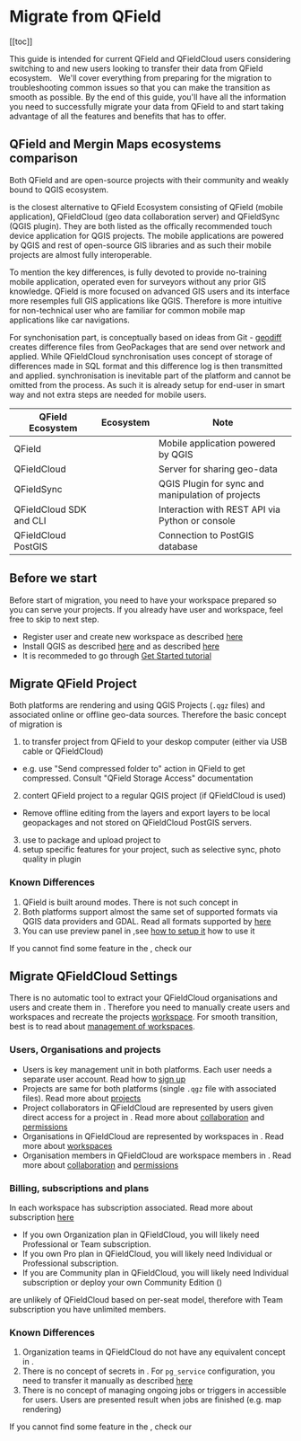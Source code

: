 # Migrate from QField

[[toc]]

This guide is intended for current QField and QFieldCloud users considering switching to <MainPlatformName /> and new <MainPlatformName /> users looking to transfer their data from QField ecosystem.
 
We'll cover everything from preparing for the migration to troubleshooting common issues so that you can make the transition as smooth as possible. By the end of this guide, you'll have all the information you need to successfully migrate your data from QField to <MainPlatformName /> and start taking advantage of all the features and benefits that <MainPlatformName /> has to offer.

## QField  and Mergin Maps ecosystems comparison

Both QField and <MainPlatformName /> are open-source projects with their community and weakly bound to QGIS ecosystem. 

<MainPlatformName /> is the closest alternative to QField Ecosystem consisting of QField (mobile application), QFieldCloud (geo data collaboration server) and QFieldSync (QGIS plugin). They are both listed as the offically recommended touch device application for QGIS projects. The mobile applications are powered by QGIS and rest of open-source GIS libraries and as such their mobile projects are almost fully interoperable.

To mention the key differences, <MobileAppName /> is fully devoted to provide no-training mobile application, operated even for surveyors without any prior GIS knowledge. QField is more focused on advanced GIS users and its interface more resemples full GIS applications like QGIS. Therefore <MobileAppName /> is more intuitive for non-technical user who are familiar for common mobile map applications like car navigations. 

For synchonisation part, <MainPlatformName /> is conceptually based on ideas from Git - [geodiff](TODO) creates difference files from GeoPackages that are send over network and applied. While QFieldCloud synchronisation uses concept of storage of differences made in SQL format and this difference log is then transmitted and applied. <MainPlatformName /> synchronisation is inevitable part of the platform and cannot be omitted from the process. As such it is already setup for end-user in smart way and not extra steps are needed for mobile users. 


| QField Ecosystem | <MainPlatformName /> Ecosystem | Note |
|---|---|---|
| QField | <MobileAppName />  | Mobile application powered by QGIS |
| QFieldCloud | <MainPlatformName />  | Server for sharing geo-data |
| QFieldSync | <QGISPluginName />  | QGIS Plugin for sync and manipulation of projects |
| QFieldCloud SDK and CLI | <GitHubRepo id="MerginMaps/python-api-client" desc="Python client" /> | Interaction with REST API via Python or console |
| QFieldCloud PostGIS | <GitHubRepo id="MerginMaps/db-sync" desc="db-sync" /> | Connection to PostGIS database |

## Before we start

Before start of migration, you need to have your workspace prepared so you can serve your projects. If you already have user and workspace, feel free to skip to next step.

* Register <MainPlatformName /> user and create new workspace as described [here](../../setup/sign-up-to-mergin-maps/index.md)
* Install QGIS as described [here](../../setup/install-qgis/index.md) and <QGISPluginName /> as described [here](../../setup/install-mergin-maps-plugin-for-qgis/index.md)
* It is recommeded to go through [Get Started tutorial](../../tutorials/capturing-first-data/)

## Migrate QField Project 

Both platforms are rendering and using QGIS Projects (`.qgz` files) and associated online or offline geo-data sources. Therefore the basic concept of migration is 

1. to transfer project from QField to your deskop computer (either via USB cable or QFieldCloud)
- e.g. use "Send compressed folder to" action in QField to get compressed. Consult "QField Storage Access" documentation
2. contert QField project to a regular QGIS project (if QFieldCloud is used)
- Remove offline editing from the layers and export layers to be local geopackages and not stored on QFieldCloud PostGIS servers.
3. use <QGISPluginName /> to package and upload project to <MainPlatformName />
4. setup specific <MainPlatformName /> features for your project, such as selective sync, photo quality in <MainPlatformName /> plugin

### Known Differences

1. QField is built around modes. There is not such concept in <MainPlatformName />
2. Both platforms support almost the same set of supported formats via QGIS data providers and GDAL. Read all formats supported by <MainPlatformName /> [here](../../gis/supported_formats/index.md)
3. You can use preview panel in <MobileAppName />,see [how to setup it](../../tutorials/further-project-customisation/index.md) how to use it

If you cannot find some feature in the <MobileAppName />, check our <WishListLink />

## Migrate QFieldCloud Settings

There is no automatic tool to extract your QFieldCloud organisations and users and create them in <MainPlatformName />. Therefore you need to 
manually create users and workspaces and recreate the projects <MainPlatformName /> [workspace](../../manage/workspaces). 
For smooth transition, best is to read about [management of workspaces](../../tutorials/working-collaboratively/index.md).

### Users, Organisations and projects

* Users is key management unit in both platforms. Each user needs a separate user account. Read how to [sign up](../../setup/sign-up-to-mergin-maps/index.md)
* Projects are same for both platforms (single `.qgz` file with associated files). Read more about [projects](../../manage/project/index.md)
* Project collaborators in QFieldCloud are represented by users given direct access for a project in <MainPlatformName />. Read more about [collaboration](../../tutorials/working-collaboratively/index.md) and [permissions](../../manage/permissions/index.md)
* Organisations in QFieldCloud are represented by workspaces in <MainPlatformName />. Read more about [workspaces](../../manage/workspaces/index.md)
* Organisation members in QFieldCloud are workspace members in <MainPlatformName />. Read more about [collaboration](../../tutorials/working-collaboratively/index.md) and [permissions](../../manage/permissions/index.md)

### Billing, subscriptions and plans 

In <MainPlatformName /> each workspace has subscription associated. Read more about <MainPlatformName /> subscription [here](../../manage/subscriptions/index.md)

* If you own Organization plan in QFieldCloud, you will likely need <MainPlatformName /> Professional or Team subscription.
* If you own Pro plan in QFieldCloud, you will likely need <MainPlatformName /> Individual or Professional subscription.
* If you are Community plan in QFieldCloud, you will likely need <MainPlatformName /> Individual subscription or deploy your own <MainPlatformName /> Community Edition (<CommunityPlatformNameLink />)

<MainPlatformName /> are unlikely of QFieldCloud based on per-seat model, therefore with Team subscription you have unlimited members.

### Known Differences

1. Organization teams in QFieldCloud do not have any equivalent concept in <MainPlatformName />.
2. There is no concept of secrets in <MainPlatformName />. For `pg_service` configuration, you need to transfer it manually as described [here](../../gis/supported_formats/index.md)
3. There is no concept of managing ongoing jobs or triggers in <MainPlatformName /> accessible for users. Users are presented result when jobs are finished (e.g. map rendering)

If you cannot find some feature in the <MobileAppName />, check our <WishListLink />